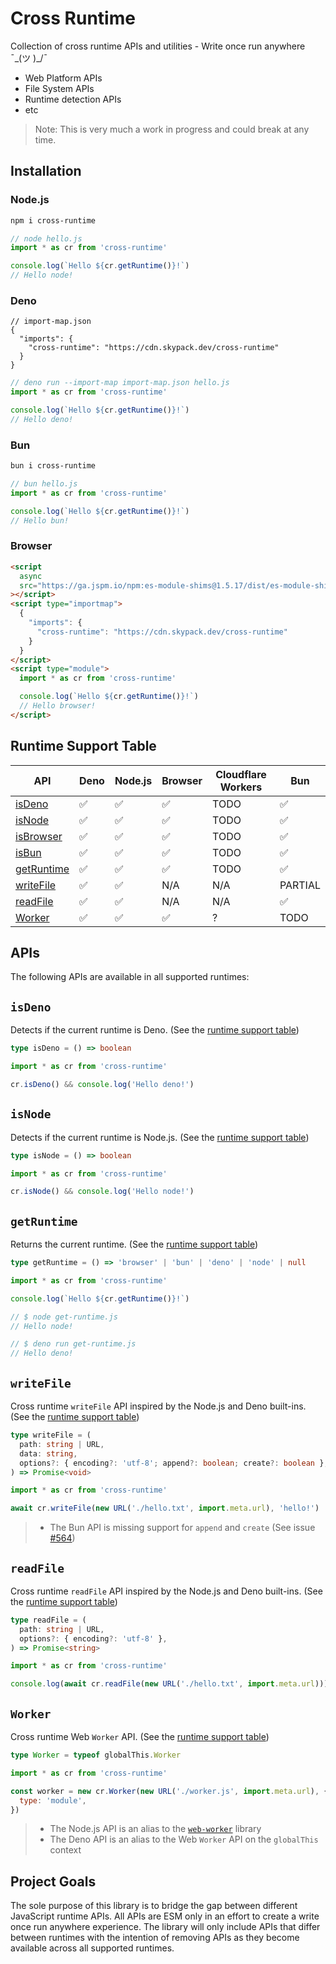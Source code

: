 # Cross Runtime

Collection of cross runtime APIs and utilities - Write once run anywhere ¯\_(ツ
)\_/¯

- Web Platform APIs
- File System APIs
- Runtime detection APIs
- etc

> Note: This is very much a work in progress and could break at any time.

## Installation

### Node.js

```sh
npm i cross-runtime
```

```js
// node hello.js
import * as cr from 'cross-runtime'

console.log(`Hello ${cr.getRuntime()}!`)
// Hello node!
```

### Deno

```jsonc
// import-map.json
{
  "imports": {
    "cross-runtime": "https://cdn.skypack.dev/cross-runtime"
  }
}
```

```js
// deno run --import-map import-map.json hello.js
import * as cr from 'cross-runtime'

console.log(`Hello ${cr.getRuntime()}!`)
// Hello deno!
```

### Bun

```sh
bun i cross-runtime
```

```js
// bun hello.js
import * as cr from 'cross-runtime'

console.log(`Hello ${cr.getRuntime()}!`)
// Hello bun!
```

### Browser

```html
<script
  async
  src="https://ga.jspm.io/npm:es-module-shims@1.5.17/dist/es-module-shims.js"
></script>
<script type="importmap">
  {
    "imports": {
      "cross-runtime": "https://cdn.skypack.dev/cross-runtime"
    }
  }
</script>
<script type="module">
  import * as cr from 'cross-runtime'

  console.log(`Hello ${cr.getRuntime()}!`)
  // Hello browser!
</script>
```

## Runtime Support Table

| API                       | Deno | Node.js | Browser | Cloudflare Workers | Bun     |
| ------------------------- | ---- | ------- | ------- | ------------------ | ------- |
| [isDeno](#isdeno)         | ✅   | ✅      | ✅      | TODO               | ✅      |
| [isNode](#isnode)         | ✅   | ✅      | ✅      | TODO               | ✅      |
| [isBrowser](#isbrowser)   | ✅   | ✅      | ✅      | TODO               | ✅      |
| [isBun](#isbun)           | ✅   | ✅      | ✅      | TODO               | ✅      |
| [getRuntime](#getruntime) | ✅   | ✅      | ✅      | TODO               | ✅      |
| [writeFile](#writefile)   | ✅   | ✅      | N/A     | N/A                | PARTIAL |
| [readFile](#readfile)     | ✅   | ✅      | N/A     | N/A                | ✅      |
| [Worker](#worker)         | ✅   | ✅      | ✅      | ?                  | TODO    |

## APIs

The following APIs are available in all supported runtimes:

## `isDeno`

Detects if the current runtime is Deno. (See the
[runtime support table](#runtime-support-table))

```ts
type isDeno = () => boolean
```

```ts
import * as cr from 'cross-runtime'

cr.isDeno() && console.log('Hello deno!')
```

## `isNode`

Detects if the current runtime is Node.js. (See the
[runtime support table](#runtime-support-table))

```ts
type isNode = () => boolean
```

```ts
import * as cr from 'cross-runtime'

cr.isNode() && console.log('Hello node!')
```

## `getRuntime`

Returns the current runtime. (See the
[runtime support table](#runtime-support-table))

```ts
type getRuntime = () => 'browser' | 'bun' | 'deno' | 'node' | null
```

```js
import * as cr from 'cross-runtime'

console.log(`Hello ${cr.getRuntime()}!`)

// $ node get-runtime.js
// Hello node!

// $ deno run get-runtime.js
// Hello deno!
```

## `writeFile`

Cross runtime `writeFile` API inspired by the Node.js and Deno built-ins. (See
the [runtime support table](#runtime-support-table))

```ts
type writeFile = (
  path: string | URL,
  data: string,
  options?: { encoding?: 'utf-8'; append?: boolean; create?: boolean },
) => Promise<void>
```

```js
import * as cr from 'cross-runtime'

await cr.writeFile(new URL('./hello.txt', import.meta.url), 'hello!')
```

> - The Bun API is missing support for `append` and `create` (See issue
>   [#564](https://github.com/oven-sh/bun/issues/564))

## `readFile`

Cross runtime `readFile` API inspired by the Node.js and Deno built-ins. (See
the [runtime support table](#runtime-support-table))

```ts
type readFile = (
  path: string | URL,
  options?: { encoding?: 'utf-8' },
) => Promise<string>
```

```js
import * as cr from 'cross-runtime'

console.log(await cr.readFile(new URL('./hello.txt', import.meta.url)))
```

## `Worker`

Cross runtime Web `Worker` API. (See the
[runtime support table](#runtime-support-table))

```ts
type Worker = typeof globalThis.Worker
```

```js
import * as cr from 'cross-runtime'

const worker = new cr.Worker(new URL('./worker.js', import.meta.url), {
  type: 'module',
})
```

> - The Node.js API is an alias to the
>   [`web-worker`](https://www.npmjs.com/package/web-worker) library
> - The Deno API is an alias to the Web `Worker` API on the `globalThis` context

## Project Goals

The sole purpose of this library is to bridge the gap between different
JavaScript runtime APIs. All APIs are ESM only in an effort to create a write
once run anywhere experience. The library will only include APIs that differ
between runtimes with the intention of removing APIs as they become available
across all supported runtimes.
